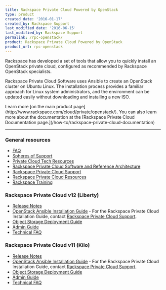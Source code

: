 ```yaml
---
title: Rackspace Private Cloud Powered by OpenStack
type: product
created_date: '2016-01-17'
created_by: Rackspace Support
last_modified_date: '2016-06-15'
last_modified_by: Rackspace Support
permalink: /rpc-openstack/
product: Rackspace Private Cloud Powered by OpenStack
product_url: rpc-openstack
---
```


<p class="lead" markdown="1">Rackspace has developed a set of tools that allow you to quickly install an OpenStack private cloud, configured as recommended by Rackspace OpenStack specialists.</p>

<p class="lead" markdown="1">Rackspace Private Cloud Software uses Ansible to create an OpenStack cluster on Ubuntu Linux. The installation process provides a familiar approach for Linux system administrators, and the environment can be updated easily without downloading and installing a new ISO.</p>

<p class="lead" markdown="1">Learn more [on the main product page](http://www.rackspace.com/cloud/private/openstack/). You can also learn more about the documentation at the [Rackspace Private Cloud Documentation page.](/how-to/rackspace-private-cloud-documentation)</p>

<hr />

###  General resources

- [FAQ](https://support.rackspace.com/how-to/rpc-openstack-faq/)
- [Spheres of Support](https://support.rackspace.com/how-to/rackspace-private-cloud-spheres-of-support/)
- [Private Cloud Tech Resources](https://support.rackspace.com/how-to/private-cloud-tech-resources/)
- [Rackspace Private Cloud Software and Reference Architecture](http://www.rackspace.com/cloud/private/openstack/software/)
- [Rackspace Private Cloud Support](http://www.rackspace.com/cloud/private/openstack/support/)
- [Rackspace Private Cloud Resources](http://www.rackspace.com/cloud/private/openstack/resources/)
- [Rackspace Training](http://training.rackspace.com/)

###  Rackspace Private Cloud v12 (Liberty)

- [Release Notes](https://developer.rackspace.com/docs/private-cloud/rpc/v12/rpc-releasenotes/)
- [OpenStack Ansible Installation Guide](http://docs.openstack.org/developer/openstack-ansible/liberty/) - For the Rackspace Private Cloud Installation Guide, contact [Rackspace Private Cloud Support](http://www.rackspace.com/cloud/private/openstack/support/).
- [Object Storage Deployment Guide](https://developer.rackspace.com/docs/private-cloud/rpc/v12/rpc-swift)
- [Admin Guide](https://developer.rackspace.com/docs/private-cloud/rpc/v12/rpc-admin/)
- [Technical FAQ](https://developer.rackspace.com/docs/private-cloud/rpc/v12/rpc-faq-external/)

###  Rackspace Private Cloud v11 (Kilo)

- [Release Notes](https://developer.rackspace.com/docs/private-cloud/rpc/v11/rpc-releasenotes)
- [OpenStack Ansible Installation Guide](http://docs.openstack.org/developer/openstack-ansible/kilo/) - For the Rackspace Private Cloud Installation Guide, contact [Rackspace Private Cloud Support](http://www.rackspace.com/cloud/private/openstack/support/).
- [Object Storage Deployment Guide](https://developer.rackspace.com/docs/private-cloud/rpc/v11/rpc-swift)
- [Admin Guide](https://developer.rackspace.com/docs/private-cloud/rpc/v11/rpc-admin/)
- [Technical FAQ](https://developer.rackspace.com/docs/private-cloud/rpc/v11/rpc-faq-external/)
